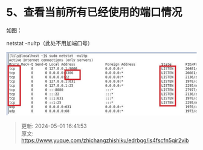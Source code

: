 # 5、查看当前所有已经使用的端口情况

如图：

netstat -nultp（此处不用加端口号）



![1714552910469-b385090a-c35f-425f-a379-c93863dc0863.png](./img/JzMTPiCGUWVY1Kxd/1714552910469-b385090a-c35f-425f-a379-c93863dc0863-090248.png)



> 更新: 2024-05-01 16:41:53  
> 原文: <https://www.yuque.com/zhichangzhishiku/edrbqg/is4fscfn5qir2vib>